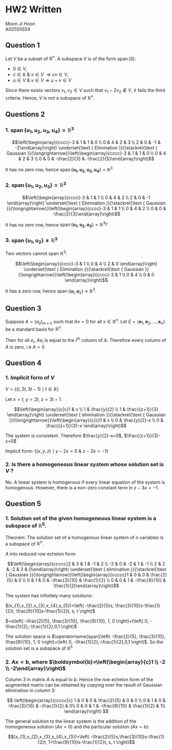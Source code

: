 # HW2 Written
<span class="right-menu">Moon Ji Hoon<br>A0255555X</span>

## Question 1


Let $V$ be a subset of $\mathbb{R}^n$. A subspace $V$ is of the form $\operatorname{span}(S)$:

- $0 \in V$,
- $c \in \mathbb{R}$ & $v \in V$ $\Rightarrow c v \in V$,
- $u \in V$ & $v \in V \Rightarrow u + v \in V$

Since there exists vectors $v_1, v_2 \in V$ such that $v_1-2 v_2 \notin V$, it fails the third criteria. Hence, $V$ is not a subspace of $\mathbb{R}^n$.

## Questions 2

### 1.  $\operatorname{span}\left\{\boldsymbol{u}_{\mathbf{1}}, \boldsymbol{u}_{\mathbf{2}}, \boldsymbol{u}_{\boldsymbol{3}}, \boldsymbol{u}_{\mathbf{4}}\right\}=\mathbb{R}^3$ 

$$\left(\begin{array}{cccc}-3 & 1 & 1 & 0 \\ 0 & 4 & 2 & 3 \\ 2 & 0 & -1 & -2\end{array}\right) \underset{\text { Elimination }}{\stackrel{\text { Gaussian }}{\longrightarrow}}\left(\begin{array}{cccc}-3 & 1 & 1 & 0 \\ 0 & 4 & 2 & 3 \\ 0 & 0 & -\frac{2}{3} & -\frac{2}{5}\end{array}\right)$$

It has no zero row, hence $\operatorname{span}\left\{\boldsymbol{u}_{\mathbf{1}}, \boldsymbol{u}_{\mathbf{2}}, \boldsymbol{u}_{\boldsymbol{3}}, \boldsymbol{u}_{\mathbf{4}}\right\}=\mathbb{R}^3$

### 2. $\operatorname{span}\left\{\boldsymbol{u}_{\boldsymbol{1}}, \boldsymbol{u}_{\boldsymbol{2}}, \boldsymbol{u}_{\boldsymbol{3}}\right\}=\mathbb{R}^3$

$$\left(\begin{array}{cccc}-3 & 1 & 1 \\ 0 & 4 & 2 \\ 2 & 0 & -1 \end{array}\right) \underset{\text { Elimination }}{\stackrel{\text { Gaussian }}{\longrightarrow}}\left(\begin{array}{cccc}-3 & 1 & 1  \\ 0 & 4 & 2 \\ 0 & 0 & -\frac{2}{3}\end{array}\right)$$

It has no zero row, hence $\operatorname{span}\left\{\boldsymbol{u}_{\boldsymbol{1}}, \boldsymbol{u}_{\boldsymbol{2}}, \boldsymbol{u}_{\boldsymbol{3}}\right\}=\mathbb{R}^3 ?$

### 3.  $\operatorname{span}\left\{\boldsymbol{u}_1, \boldsymbol{u}_2\right\}\neq\mathbb{R}^3$ 

Two vectors cannot span $\mathbb{R}^3$:

$$\left(\begin{array}{cccc}-3 & 1 \\ 0 & 4  \\ 2 & 0 \end{array}\right) \underset{\text { Elimination }}{\stackrel{\text { Gaussian }}{\longrightarrow}}\left(\begin{array}{cccc}-3 & 1  \\ 0 & 4 \\ 0 & 0 \end{array}\right)$$

It has a zero row, hence $\operatorname{span}\left\{\boldsymbol{u}_1, \boldsymbol{u}_2\right\}\neq\mathbb{R}^3$. 

<div style="page-break-after: always;"></div>

## Question 3

Suppose  $A=\left(a_{i j}\right)_{m \times n}$ such that $Ax = 0$ for all $x \in \mathbb{R}^n$.
Let $E=\left\{\boldsymbol{e}_1, \boldsymbol{e}_2, \ldots, \boldsymbol{e}_n\right\}$ be a standard basis for $\mathbb{R}^n$. 

Then for all $e_{i}$, $Ae_{i}$ is equal to the $i^{th}$ column of $A$. Therefore every column of $A$ is zero, i.e $A=0$

## Question 4

### 1. Implicit form of $V$

$V=\{(t, 2 t, 3 t-1) \mid t \in \mathbb{R}\}$

Let $x = t$, $y=2t$, $z=3t-1$.

$$\left(\begin{array}{c|c}1 & x \\ 1 & \frac{y}{2} \\ 1 & \frac{{z+1}}{3} \end{array}\right) \underset{\text { elimination }}{\stackrel{\text { Gaussian }}{\longrightarrow}}\left(\begin{array}{c|c}1 & x \\ 0 & \frac{y}{2}-x \\ 0 & \frac{{z+1}}{3}-x \end{array}\right)$$

The system is consistent. Therefore $\frac{y}{2}-x=0$, $\frac{{z+1}}{3}-x=0$

Implicit form: $\{(x, y, z) \mid y-2x=0\text{ } \&\text{ } z-3x=-1\}$

### 2. Is there a homogeneous linear system whose solution set is $V$ ?

No. A linear system is homogenous if every linear equation of the system is homogenous. However, there is a non-zero constant term  in $z-3x=-1$.

## Question 5

### 1. Solution set of the given homogeneous linear system is a subspace of $\mathbb{R}^5$.

Theorem: The solution set of a homogenous linear system of $n$ variables is a subspace of $\mathbb{R}^n$.

$A$ into reduced row echelon form: 

$$\left(\begin{array}{ccccc}2 & 3 & 1 & -1 & 2 \\ -2 & 0 & -2 & 1 & -1 \\ 2 & 2 & -2 & 2 & 0\end{array}\right) \underset{\text { elimination }}{\stackrel{\text { Gaussian }}{\longrightarrow}}\left(\begin{array}{ccccc}1 & 0 & 0 & \frac{2}{5} & 0 \\ 0 & 1 & 0 & -\frac{3}{10} & \frac{1}{2} \\ 0 & 0 & 1 & -\frac{9}{10} & \frac{1}{2}\end{array}\right)$$

The system has infinitely many solutions:

$(x_{1},x_{2},x_{3},x_{4},x_{5})=\left( -\frac{2}{5}s, \frac{3}{10}s-\frac{1}{2}t, \frac{9}{10}s-\frac{1}{2}t, s, t \right)$

$=s\left( -\frac{2}{5}, \frac{3}{10}, \frac{9}{10}, 1, 0 \right)+t\left( 0, -\frac{1}{2},-\frac{1}{2},0,1 \right)$

The solution space is $\operatorname{span}\left( -\frac{2}{5}, \frac{3}{10}, \frac{9}{10}, 1, 0 \right)+\left( 0, -\frac{1}{2},-\frac{1}{2},0,1 \right)$. So the solution set is a subspace of $\mathbb{R}^5$

<div style="page-break-after: always;"></div>

### 2. $\boldsymbol{A} \boldsymbol{x}=\boldsymbol{b}$, where $\boldsymbol{b}=\left(\begin{array}{c}1 \\ -2 \\ -2\end{array}\right)$

Column 3 in matrix $A$ is equal to $b$. Hence the row echelon form of the augmented matrix can be obtained by copying over the result of Gaussian elimination in column 3:

$$
\left(\begin{array}{ccccc|c}
1 & 0 & 0 & \frac{2}{5} & 0 & 0 \\
0 & 1 & 0 & -\frac{3}{10} & -\frac{1}{2} & 0\\
0 & 0 & 1 & -\frac{9}{10} & \frac{1}{2} & 1\\
\end{array}\right)
$$

The general solution to the linear system is the addition of the homogeneous solution ($Ax=0$) and the particular solution ($Ax=b$):

$$(x_{1},x_{2},x_{3},x_{4},x_{5})=\left( -\frac{2}{5}s,\frac{3}{10}s-\frac{1}{2}t, 1+\frac{9}{10}s-\frac{1}{2}t, s, t \right)$$

